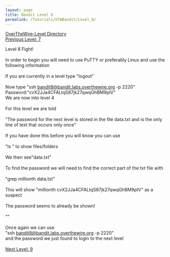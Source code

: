 ```yaml
---
layout: page
title: Bandit Level 8
permalink: /Tutorials/OTWBandit/Level_8/
---
```

[OverTheWire-Level Directory](https://zacvr.github.io/Tutorials/OTWBandit/)
<br/>
[Previous Level: 7](https://zacvr.github.io//Tutorials/OTWBandit/Level_7)
<br/>

Level 8 Fight!
<br/><br/>
In order to begin you will need to use PuTTY or preferably Linux and use the following information
<br/><br/>
If you are currently in a level type "logout"
<br/><br/>
Now type "ssh bandit8@bandit.labs.overthewire.org -p 2220"
<br/>
Password:"cvX2JJa4CFALtqS87jk27qwqGhBM9plV"
<br/>
We are now into level 4
<br/><br/>
For this level we are told
<br/><br/>
"The password for the next level is stored in the file data.txt and is the only line of text that occurs only once"
<br/><br/>
If you have done this before you will know you can use
<br/><br/>
"ls " to show files/folders
<br/><br/>
We then see"data.txt"
<br/><br/>
To find the password we will need to find the correct part of the txt file with
<br/><br/>
"grep millionth data.txt"
<br/><br/>
This will show "millionth       cvX2JJa4CFALtqS87jk27qwqGhBM9plV" as a suspect
<br/><br/>
The password seems to already be shown!
<br/><br/>
""
<br/><br/>
Once again we can use
<br/>
"ssh bandit8@bandit.labs.overthewire.org -p 2220"
<br/>
and the password we just found to login to the next level
<br/><br/>
[Next Level: 9](https://zacvr.github.io//Tutorials/OTWBandit/Level_9)

